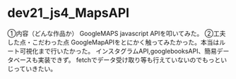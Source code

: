 # dev21_js4_MapsAPI

①内容（どんな作品か） 
GoogleMAPS javascript APIを叩いてみた。
②工夫した点・こだわった点 
GoogleMapAPIをとにかく触ってみたかった。本当はルート可視化まで行いたかった。
インスタグラムAPI,googlebooksAPI、簡易データベースも実装できず。
fetchでデータ受け取り等も行えていないのでもっといじっていきたい。

